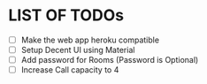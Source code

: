 # LIST OF TODOs

- [ ] Make the web app heroku compatible
- [ ] Setup Decent UI using Material
- [ ] Add password for Rooms (Password is Optional)
- [ ] Increase Call capacity to 4